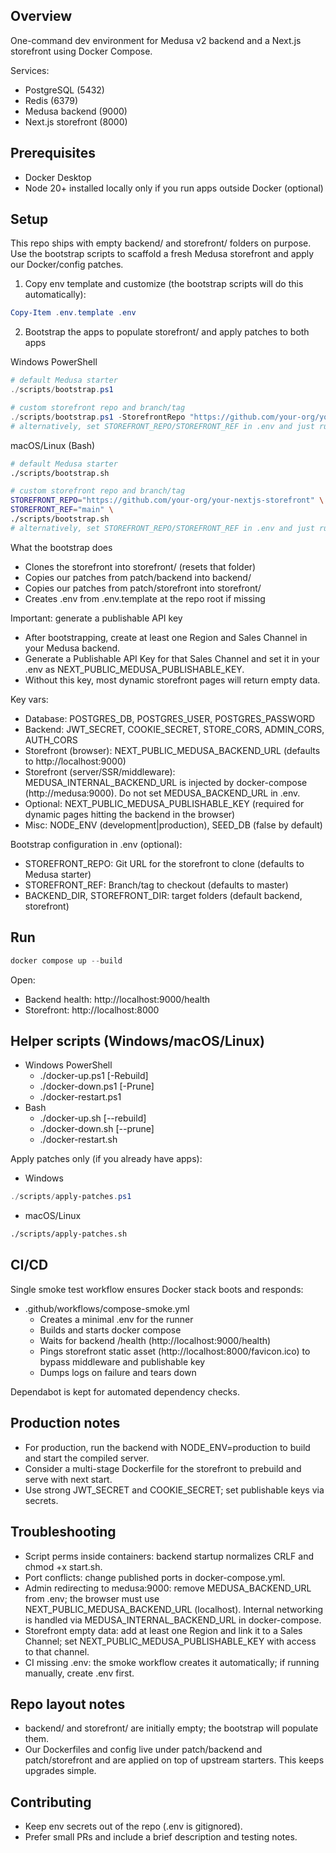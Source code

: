 ## Overview

One-command dev environment for Medusa v2 backend and a Next.js storefront using Docker Compose.

Services:
- PostgreSQL (5432)
- Redis (6379)
- Medusa backend (9000)
- Next.js storefront (8000)

## Prerequisites
- Docker Desktop
- Node 20+ installed locally only if you run apps outside Docker (optional)

## Setup
This repo ships with empty backend/ and storefront/ folders on purpose. Use the bootstrap scripts to scaffold a fresh Medusa storefront and apply our Docker/config patches.

1) Copy env template and customize (the bootstrap scripts will do this automatically):
```powershell
Copy-Item .env.template .env
```

2) Bootstrap the apps to populate storefront/ and apply patches to both apps

Windows PowerShell
```powershell
# default Medusa starter
./scripts/bootstrap.ps1

# custom storefront repo and branch/tag
./scripts/bootstrap.ps1 -StorefrontRepo "https://github.com/your-org/your-nextjs-storefront" -StorefrontRef "main"
# alternatively, set STOREFRONT_REPO/STOREFRONT_REF in .env and just run ./scripts/bootstrap.ps1
```

macOS/Linux (Bash)
```bash
# default Medusa starter
./scripts/bootstrap.sh

# custom storefront repo and branch/tag
STOREFRONT_REPO="https://github.com/your-org/your-nextjs-storefront" \
STOREFRONT_REF="main" \
./scripts/bootstrap.sh
# alternatively, set STOREFRONT_REPO/STOREFRONT_REF in .env and just run ./scripts/bootstrap.sh
```

What the bootstrap does
- Clones the storefront into storefront/ (resets that folder)
- Copies our patches from patch/backend into backend/
- Copies our patches from patch/storefront into storefront/
- Creates .env from .env.template at the repo root if missing

Important: generate a publishable API key
- After bootstrapping, create at least one Region and Sales Channel in your Medusa backend.
- Generate a Publishable API Key for that Sales Channel and set it in your .env as NEXT_PUBLIC_MEDUSA_PUBLISHABLE_KEY.
- Without this key, most dynamic storefront pages will return empty data.

Key vars:
- Database: POSTGRES_DB, POSTGRES_USER, POSTGRES_PASSWORD
- Backend: JWT_SECRET, COOKIE_SECRET, STORE_CORS, ADMIN_CORS, AUTH_CORS
- Storefront (browser): NEXT_PUBLIC_MEDUSA_BACKEND_URL (defaults to http://localhost:9000)
- Storefront (server/SSR/middleware): MEDUSA_INTERNAL_BACKEND_URL is injected by docker-compose (http://medusa:9000). Do not set MEDUSA_BACKEND_URL in .env.
- Optional: NEXT_PUBLIC_MEDUSA_PUBLISHABLE_KEY (required for dynamic pages hitting the backend in the browser)
- Misc: NODE_ENV (development|production), SEED_DB (false by default)

Bootstrap configuration in .env (optional):
- STOREFRONT_REPO: Git URL for the storefront to clone (defaults to Medusa starter)
- STOREFRONT_REF: Branch/tag to checkout (defaults to master)
- BACKEND_DIR, STOREFRONT_DIR: target folders (default backend, storefront)

## Run
```powershell
docker compose up --build
```

Open:
- Backend health: http://localhost:9000/health
- Storefront: http://localhost:8000

## Helper scripts (Windows/macOS/Linux)
- Windows PowerShell
	- ./docker-up.ps1 [-Rebuild]
	- ./docker-down.ps1 [-Prune]
	- ./docker-restart.ps1
- Bash
	- ./docker-up.sh [--rebuild]
	- ./docker-down.sh [--prune]
	- ./docker-restart.sh

Apply patches only (if you already have apps):

- Windows
```powershell
./scripts/apply-patches.ps1
```

- macOS/Linux
```bash
./scripts/apply-patches.sh
```

## CI/CD
Single smoke test workflow ensures Docker stack boots and responds:
- .github/workflows/compose-smoke.yml
	- Creates a minimal .env for the runner
	- Builds and starts docker compose
	- Waits for backend /health (http://localhost:9000/health)
	- Pings storefront static asset (http://localhost:8000/favicon.ico) to bypass middleware and publishable key
	- Dumps logs on failure and tears down

Dependabot is kept for automated dependency checks.

## Production notes
- For production, run the backend with NODE_ENV=production to build and start the compiled server.
- Consider a multi-stage Dockerfile for the storefront to prebuild and serve with next start.
- Use strong JWT_SECRET and COOKIE_SECRET; set publishable keys via secrets.

## Troubleshooting
- Script perms inside containers: backend startup normalizes CRLF and chmod +x start.sh.
- Port conflicts: change published ports in docker-compose.yml.
- Admin redirecting to medusa:9000: remove MEDUSA_BACKEND_URL from .env; the browser must use NEXT_PUBLIC_MEDUSA_BACKEND_URL (localhost). Internal networking is handled via MEDUSA_INTERNAL_BACKEND_URL in docker-compose.
- Storefront empty data: add at least one Region and link it to a Sales Channel; set NEXT_PUBLIC_MEDUSA_PUBLISHABLE_KEY with access to that channel.
- CI missing .env: the smoke workflow creates it automatically; if running manually, create .env first.

## Repo layout notes
- backend/ and storefront/ are initially empty; the bootstrap will populate them.
- Our Dockerfiles and config live under patch/backend and patch/storefront and are applied on top of upstream starters. This keeps upgrades simple.

## Contributing
- Keep env secrets out of the repo (.env is gitignored).
- Prefer small PRs and include a brief description and testing notes.
